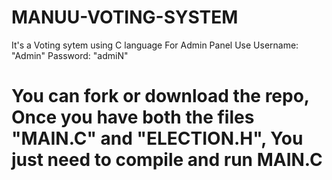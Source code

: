 # MANUU-VOTING-SYSTEM
It's a Voting sytem using C language
For Admin Panel Use Username: "Admin" Password: "admiN"
# You can fork or download the repo, Once you have both the files "MAIN.C" and "ELECTION.H", You just need to compile and run MAIN.C
